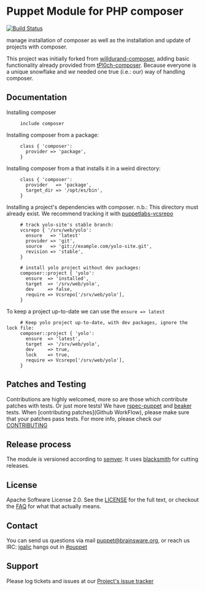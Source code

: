 # Puppet Module for PHP composer

[![Build Status](https://travis-ci.org/Brainsware/puppet-composer.png?branch=master)](https://travis-ci.org/Brainsware/puppet-composer)

manage installation of composer as well as the installation and update of
projects with composer.

This project was initially forked from
[willdurand-composer](https://github.com/willdurand/puppet-composer), adding
basic functionality already provided from
[tPl0ch-composer](https://github.com/tPl0ch/puppet-composer). Because everyone
is a unique snowflake and *we* needed one true (i.e.: our) way of handling
composer.


## Documentation

Installing composer

```puppet
     include composer
```

Installing composer from a package:

```puppet
     class { 'composer':
       provider => 'package',
     }
```

Installing composer from a that installs it in a weird directory:

```puppet
     class { 'composer':
       provider   => 'package',
       target_dir => '/opt/es/bin',
     }
```

Installing a project's dependencies with composer. n.b.: This directory must
already exist. We recommend tracking it with
[puppetlabs-vcsrepo](http://forge.puppetlabs.com/puppetlabs/vcsrepo)

```puppet
     # track yolo-site's stable branch:
     vcsrepo { '/srv/web/yolo':
       ensure   => 'latest'
       provider => 'git',
       source   => 'git://example.com/yolo-site.git',
       revision => 'stable',
     }

     # install yolo project without dev packages:
     composer::project { 'yolo':
       ensure  => 'installed',
       target  => '/srv/web/yolo',
       dev     => false,
       require => Vcsrepo['/srv/web/yolo'],
     }
```

To keep a project up-to-date we can use the `ensure => latest`

```puppet
     # Keep yolo project up-to-date, with dev packages, ignore the lock file:
     composer::project { 'yolo':
       ensure  => 'latest',
       target  => '/srv/web/yolo',
       dev     => true,
       lock    => true,
       require => Vcsrepo['/srv/web/yolo'],
     }
```

## Patches and Testing

Contributions are highly welcomed, more so are those which contribute patches
with tests. Or just more tests! We have
[rspec-puppet](http://rspec-puppet.com/) and
[beaker](https://github.com/puppetlabs/beaker) tests. When [contributing
patches](Github WorkFlow), please make sure that your patches pass tests. For
more info, please check our [CONTRIBUTING](./CONTRIBUTING.md)


## Release process

The module is versioned according to [semver](http://semver.org/). It uses
[blacksmith](https://github.com/maestrodev/puppet-blacksmith) for cutting
releases.


License
-------

Apache Software License 2.0. See the [LICENSE](./LICENSE) for the full text, or
checkout the [FAQ](https://www.apache.org/foundation/license-faq.html) for what
that actually means.


Contact
-------

You can send us questions via mail
[puppet@brainsware.org](puppet@brainsware.org), or reach us IRC:
[igalic](https://github.com/igalic) hangs out in
[#puppet](irc://freenode.org/#puppet)

Support
-------

Please log tickets and issues at our [Project's issue
tracker](https://github.com/Brainsware/puppet-composer/issues)

